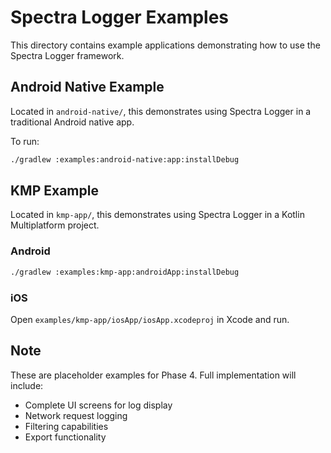 # Spectra Logger Examples

This directory contains example applications demonstrating how to use the Spectra Logger framework.

## Android Native Example

Located in `android-native/`, this demonstrates using Spectra Logger in a traditional Android native app.

To run:
```bash
./gradlew :examples:android-native:app:installDebug
```

## KMP Example

Located in `kmp-app/`, this demonstrates using Spectra Logger in a Kotlin Multiplatform project.

### Android
```bash
./gradlew :examples:kmp-app:androidApp:installDebug
```

### iOS
Open `examples/kmp-app/iosApp/iosApp.xcodeproj` in Xcode and run.

## Note

These are placeholder examples for Phase 4. Full implementation will include:
- Complete UI screens for log display
- Network request logging
- Filtering capabilities
- Export functionality
